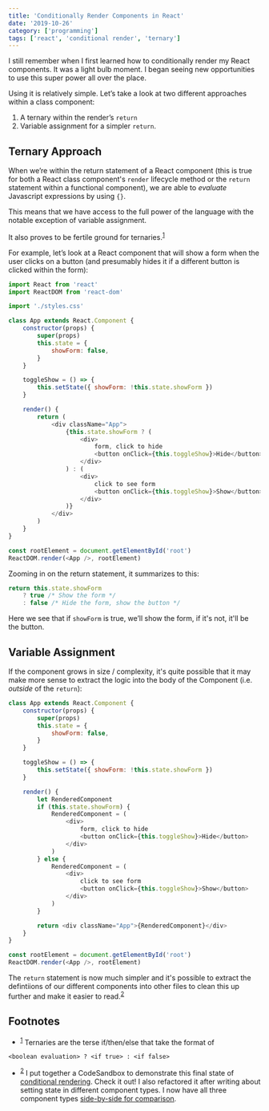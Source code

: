 ```yaml
---
title: 'Conditionally Render Components in React'
date: '2019-10-26'
category: ['programming']
tags: ['react', 'conditional render', 'ternary']
---
```


I still remember when I first learned how to conditionally render my React components. It was a light bulb moment. I began seeing new opportunities to use this super power all over the place.

Using it is relatively simple. Let’s take a look at two different approaches within a class component:

1. A ternary within the render’s `return`
2. Variable assignment for a simpler `return`.

## Ternary Approach

When we’re within the return statement of a React component (this is true for both a React class component's `render` lifecycle method or the `return` statement within a functional component), we are able to _evaluate_ Javascript expressions by using `{}`.

This means that we have access to the full power of the language with the notable exception of variable assignment.

It also proves to be fertile ground for ternaries.<sup>[1](#footnotes)</sup><a id="fn1"></a>

For example, let’s look at a React component that will show a form when the user clicks on a button (and presumably hides it if a different button is clicked within the form):

```javascript
import React from 'react'
import ReactDOM from 'react-dom'

import './styles.css'

class App extends React.Component {
    constructor(props) {
        super(props)
        this.state = {
            showForm: false,
        }
    }

    toggleShow = () => {
        this.setState({ showForm: !this.state.showForm })
    }

    render() {
        return (
            <div className="App">
                {this.state.showForm ? (
                    <div>
                        form, click to hide
                        <button onClick={this.toggleShow}>Hide</button>
                    </div>
                ) : (
                    <div>
                        click to see form
                        <button onClick={this.toggleShow}>Show</button>
                    </div>
                )}
            </div>
        )
    }
}

const rootElement = document.getElementById('root')
ReactDOM.render(<App />, rootElement)
```

Zooming in on the return statement, it summarizes to this:

```javascript
return this.state.showForm
    ? true /* Show the form */
    : false /* Hide the form, show the button */
```

Here we see that if `showForm` is true, we’ll show the form, if it's not, it'll be the button.

## Variable Assignment

If the component grows in size / complexity, it's quite possible that it may make more sense to extract the logic into the body of the Component (i.e. _outside_ of the `return`):

```javascript
class App extends React.Component {
    constructor(props) {
        super(props)
        this.state = {
            showForm: false,
        }
    }

    toggleShow = () => {
        this.setState({ showForm: !this.state.showForm })
    }

    render() {
        let RenderedComponent
        if (this.state.showForm) {
            RenderedComponent = (
                <div>
                    form, click to hide
                    <button onClick={this.toggleShow}>Hide</button>
                </div>
            )
        } else {
            RenderedComponent = (
                <div>
                    click to see form
                    <button onClick={this.toggleShow}>Show</button>
                </div>
            )
        }

        return <div className="App">{RenderedComponent}</div>
    }
}

const rootElement = document.getElementById('root')
ReactDOM.render(<App />, rootElement)
```

The `return` statement is now much simpler and it's possible to extract the defintiions of our different components into other files to clean this up further and make it easier to read.<sup>[2](#footnotes)</sup><a id="fn2"></a>

## Footnotes

-   <sup>[1](#fn1)</sup> Ternaries are the terse if/then/else that take the format of

```
<boolean evaluation> ? <if true> : <if false>
```

-   <sup>[2](#fn2)</sup> I put together a CodeSandbox to demonstrate this final state of [conditional rendering](https://codesandbox.io/s/conditional-rendering-n9thg). Check it out! I also refactored it after writing about setting state in different component types. I now have all three component types [side-by-side for comparison](https://codesandbox.io/s/conditional-rendering-three-ways-0neld).
